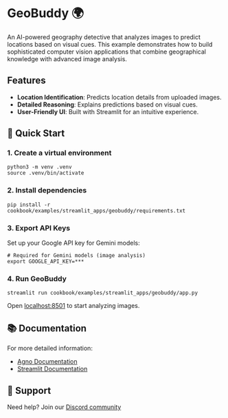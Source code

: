 # GeoBuddy 🌍

An AI-powered geography detective that analyzes images to predict locations based on visual cues. This example demonstrates how to build sophisticated computer vision applications that combine geographical knowledge with advanced image analysis.

## Features

- **Location Identification**: Predicts location details from uploaded images.
- **Detailed Reasoning**: Explains predictions based on visual cues.
- **User-Friendly UI**: Built with Streamlit for an intuitive experience.

## 🚀 Quick Start

### 1. Create a virtual environment

```shell
python3 -m venv .venv
source .venv/bin/activate
```

### 2. Install dependencies

```shell
pip install -r cookbook/examples/streamlit_apps/geobuddy/requirements.txt
```

### 3. Export API Keys

Set up your Google API key for Gemini models:

```shell
# Required for Gemini models (image analysis)
export GOOGLE_API_KEY=***
```

### 4. Run GeoBuddy

```shell
streamlit run cookbook/examples/streamlit_apps/geobuddy/app.py
```

Open [localhost:8501](http://localhost:8501) to start analyzing images.

## 📚 Documentation

For more detailed information:

- [Agno Documentation](https://docs.agno.com)
- [Streamlit Documentation](https://docs.streamlit.io)

## 🤝 Support

Need help? Join our [Discord community](https://agno.link/discord)
